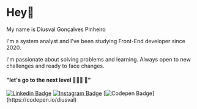 # Hey🤙

My name is Diusval Gonçalves Pinheiro

I'm a system analyst and I've been studying Front-End developer since 2020.

I'm passionate about solving problems and learning. Always open to new challenges and ready to face changes.

#### "let's go to the next level 👨🏼‍💻 🧠"
[
![Linkedin Badge](https://img.shields.io/badge/-LinkedIn-black?style=flat-square&logo=Linkedin&logoColor=white&link=https://www.linkedin.com/in/isadora-rodrigues-stangarlin-48402b141/)](https://www.linkedin.com/in/diusval-gonçalves-pinheiro-4837b0206/) [![Instagram Badge](https://img.shields.io/badge/-Instagram-white?style=flat-square&logo=Instagram&logoColor=black&link=https://www.instagram.com/diusval/?hl=pt-br)](https://www.instagram.com/diusval/?hl=pt-br) [![Codepen Badge](https://img.shields.io/badge/-Codepen-black?style=flat-square&logo=Codepen&logoColor=white&link=[https://codepen.io/diusval](https://codepen.io/diusval))](https://codepen.io/diusval)
